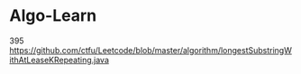 # Algo-Learn
395
https://github.com/ctfu/Leetcode/blob/master/algorithm/longestSubstringWithAtLeaseKRepeating.java
